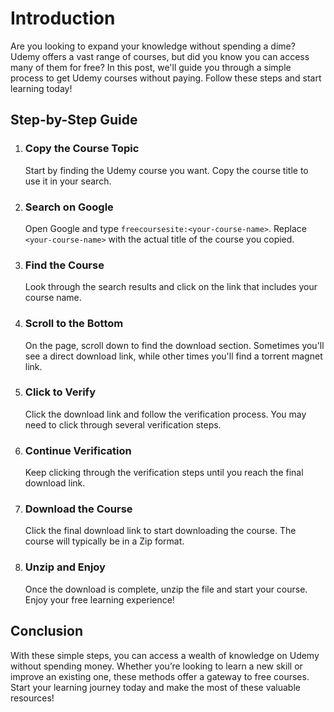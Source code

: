 # Introduction
Are you looking to expand your knowledge without spending a dime? Udemy offers a vast range of courses, but did you know you can access many of them for free? In this post, we'll guide you through a simple process to get Udemy courses without paying. Follow these steps and start learning today!

## Step-by-Step Guide

1. ### Copy the Course Topic
   Start by finding the Udemy course you want. Copy the course title to use it in your search.

2. ### Search on Google
   Open Google and type `freecoursesite:<your-course-name>`. Replace `<your-course-name>` with the actual title of the course you copied.

3. ### Find the Course
   Look through the search results and click on the link that includes your course name.

4. ### Scroll to the Bottom
   On the page, scroll down to find the download section. Sometimes you'll see a direct download link, while other times you'll find a torrent magnet link.

5. ### Click to Verify
   Click the download link and follow the verification process. You may need to click through several verification steps.

6. ### Continue Verification
   Keep clicking through the verification steps until you reach the final download link.

7. ### Download the Course
   Click the final download link to start downloading the course. The course will typically be in a Zip format.

8. ### Unzip and Enjoy
   Once the download is complete, unzip the file and start your course. Enjoy your free learning experience!

## Conclusion
With these simple steps, you can access a wealth of knowledge on Udemy without spending money. Whether you’re looking to learn a new skill or improve an existing one, these methods offer a gateway to free courses. Start your learning journey today and make the most of these valuable resources!
